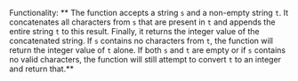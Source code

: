 Functionality: ** The function accepts a string `s` and a non-empty string `t`. It concatenates all characters from `s` that are present in `t` and appends the entire string `t` to this result. Finally, it returns the integer value of the concatenated string. If `s` contains no characters from `t`, the function will return the integer value of `t` alone. If both `s` and `t` are empty or if `s` contains no valid characters, the function will still attempt to convert `t` to an integer and return that.**